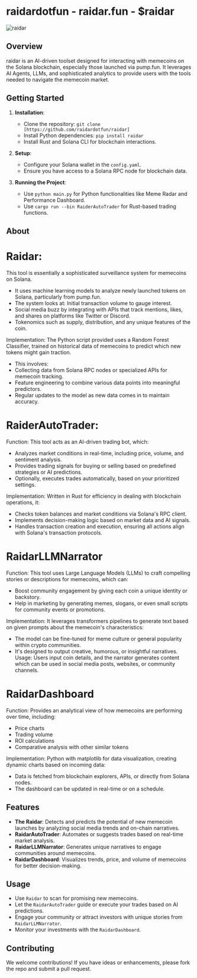 # raidardotfun - raidar.fun - $raidar
![raidar](https://github.com/user-attachments/assets/a3197575-ad40-493b-a53b-88904b301817)

## Overview
raidar is an AI-driven toolset designed for interacting with memecoins on the Solana blockchain, 
especially those launched via pump.fun. It leverages AI Agents, LLMs, 
and sophisticated analytics to provide users with the tools needed to navigate the memecoin market.

## Getting Started

1. **Installation**:
   - Clone the repository: `git clone [https://github.com/raidardotfun/raidar]`
   - Install Python dependencies: `pip install raidar`
   - Install Rust and Solana CLI for blockchain interactions.

2. **Setup**:
   - Configure your Solana wallet in the `config.yaml`.
   - Ensure you have access to a Solana RPC node for blockchain data.

3. **Running the Project**:
   - Use `python main.py` for Python functionalities like Meme Radar and Performance Dashboard.
   - Use `cargo run --bin RaiderAutoTrader` for Rust-based trading functions.

## About

# Raidar:

This tool is essentially a sophisticated surveillance system for memecoins on Solana. 
- It uses machine learning models to analyze newly launched tokens on Solana, particularly from pump.fun.
- The system looks at: Initial transaction volume to gauge interest.
- Social media buzz by integrating with APIs that track mentions, likes, and shares on platforms like Twitter or Discord.
- Tokenomics such as supply, distribution, and any unique features of the coin.

Implementation: 
The Python script provided uses a Random Forest Classifier, 
trained on historical data of memecoins to predict which new tokens might gain traction. 
- This involves:
- Collecting data from Solana RPC nodes or specialized APIs for memecoin tracking.
- Feature engineering to combine various data points into meaningful predictors.
- Regular updates to the model as new data comes in to maintain accuracy.

# RaiderAutoTrader:

Function: This tool acts as an AI-driven trading bot, which:
- Analyzes market conditions in real-time, including price, volume, and sentiment analysis.
- Provides trading signals for buying or selling based on predefined strategies or AI predictions.
- Optionally, executes trades automatically, based on your prioritized settings.

Implementation:
Written in Rust for efficiency in dealing with blockchain operations, it:
- Checks token balances and market conditions via Solana's RPC client.
- Implements decision-making logic based on market data and AI signals.
- Handles transaction creation and execution, ensuring all actions align with Solana's transaction protocols.

# RaidarLLMNarrator

Function: This tool uses Large Language Models (LLMs) to craft compelling stories or descriptions for memecoins, which can:
- Boost community engagement by giving each coin a unique identity or backstory.
- Help in marketing by generating memes, slogans, or even small scripts for community events or promotions.

Implementation: 
It leverages transformers pipelines to generate text based on given prompts about the memecoin's characteristics:
- The model can be fine-tuned for meme culture or general popularity within crypto communities.
- It's designed to output creative, humorous, or insightful narratives.
Usage: 
Users input coin details, and the narrator generates content which can be used in social media posts, websites, 
or community channels.

# RaidarDashboard
Function: Provides an analytical view of how memecoins are performing over time, including:
- Price charts
- Trading volume
- ROI calculations
- Comparative analysis with other similar tokens

Implementation: 
Python with matplotlib for data visualization, creating dynamic charts based on incoming data:
- Data is fetched from blockchain explorers, APIs, or directly from Solana nodes.
- The dashboard can be updated in real-time or on a schedule.

## Features

- **The Raidar**: Detects and predicts the potential of new memecoin launches by analyzing social media trends and
on-chain narratives.
- **RaidarAutoTrader**: Automates or suggests trades based on real-time market analysis.
- **RaidarLLMNarrator**: Generates unique narratives to engage communities around memecoins.
- **RaidarDashboard**: Visualizes trends, price, and volume of memecoins for better decision-making.

## Usage
- Use `Raidar` to scan for promising new memecoins.
- Let the `RaidarAutoTrader` guide or execute your trades based on AI predictions.
- Engage your community or attract investors with unique stories from `RaidarLLMNarrator`.
- Monitor your investments with the `RaidarDashboard`.

## Contributing
We welcome contributions! If you have ideas or enhancements, please fork the repo and submit a pull request.

